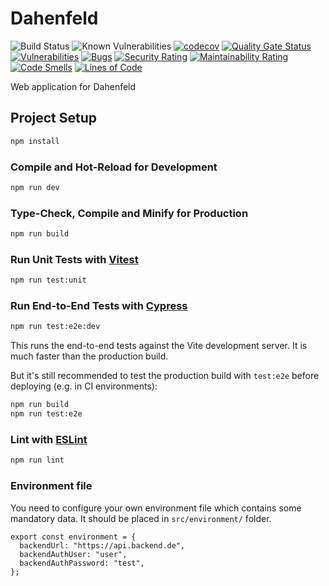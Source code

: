 # Dahenfeld

![Build Status](https://github.com/tdittmann/dahenfeld/actions/workflows/main.yml/badge.svg)
![Known Vulnerabilities](https://snyk.io/test/github/tdittmann/dahenfeld/badge.svg)
[![codecov](https://codecov.io/gh/tdittmann/dahenfeld/graph/badge.svg?token=CdPZyndcfi)](https://codecov.io/gh/tdittmann/dahenfeld)
[![Quality Gate Status](https://sonarcloud.io/api/project_badges/measure?project=tdittmann_dahenfeld&metric=alert_status)](https://sonarcloud.io/summary/new_code?id=tdittmann_dahenfeld)
[![Vulnerabilities](https://sonarcloud.io/api/project_badges/measure?project=tdittmann_dahenfeld&metric=vulnerabilities)](https://sonarcloud.io/summary/new_code?id=tdittmann_dahenfeld)
[![Bugs](https://sonarcloud.io/api/project_badges/measure?project=tdittmann_dahenfeld&metric=bugs)](https://sonarcloud.io/summary/new_code?id=tdittmann_dahenfeld)
[![Security Rating](https://sonarcloud.io/api/project_badges/measure?project=tdittmann_dahenfeld&metric=security_rating)](https://sonarcloud.io/summary/new_code?id=tdittmann_dahenfeld)
[![Maintainability Rating](https://sonarcloud.io/api/project_badges/measure?project=tdittmann_dahenfeld&metric=sqale_rating)](https://sonarcloud.io/summary/new_code?id=tdittmann_dahenfeld)
[![Code Smells](https://sonarcloud.io/api/project_badges/measure?project=tdittmann_dahenfeld&metric=code_smells)](https://sonarcloud.io/summary/new_code?id=tdittmann_dahenfeld)
[![Lines of Code](https://sonarcloud.io/api/project_badges/measure?project=tdittmann_dahenfeld&metric=ncloc)](https://sonarcloud.io/summary/new_code?id=tdittmann_dahenfeld)

Web application for Dahenfeld

## Project Setup

```sh
npm install
```

### Compile and Hot-Reload for Development

```sh
npm run dev
```

### Type-Check, Compile and Minify for Production

```sh
npm run build
```

### Run Unit Tests with [Vitest](https://vitest.dev/)

```sh
npm run test:unit
```

### Run End-to-End Tests with [Cypress](https://www.cypress.io/)

```sh
npm run test:e2e:dev
```

This runs the end-to-end tests against the Vite development server.
It is much faster than the production build.

But it's still recommended to test the production build with `test:e2e` before deploying (e.g. in CI
environments):

```sh
npm run build
npm run test:e2e
```

### Lint with [ESLint](https://eslint.org/)

```sh
npm run lint
```

### Environment file

You need to configure your own environment file which contains some mandatory data. It should be
placed in `src/environment/` folder.

```
export const environment = {
  backendUrl: "https://api.backend.de",
  backendAuthUser: "user",
  backendAuthPassword: "test",
};
```